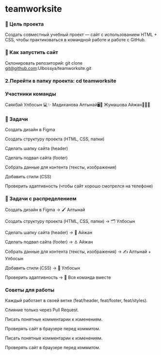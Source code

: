 # teamworksite

### 🎯 Цель проекта
Создать совместный учебный проект — сайт с использованием HTML + CSS, чтобы практиковаться в командной работе и работе с GitHub.

### 🚀 Как запустить сайт
Склонировать репозиторий:
git clone git@github.com:Ulbossya/teamworksite.git 

### 2.Перейти в папку проекта: cd teamworksite

### Участники команды
Саякбай Улбосын 💻✨ Мадиханова Алтынай🖥️📂 Жумашова Айжан👩‍💻🤝

### 📌 Задачи
Создать дизайн в Figma

Создать структуру проекта (HTML, CSS, папки)

Сделать шапку сайта (header)

Сделать подвал сайта (footer)

Собрать данные для контента (тексты, изображения)

Добавить стили (CSS)

Проверить адаптивность (чтобы сайт хорошо смотрелся на телефоне)

### 📌 Задачи с распределением
Создать дизайн в Figma → 🖌️ Алтынай

Создать структуру проекта (HTML, CSS, папки) → 🗂️ Улбосын

Сделать шапку сайта (header) → 🧭 Айжан

Сделать подвал сайта (footer) → ⚓ Айжан

Собрать данные для контента (тексты, изображения) → ✍️ Алтынай + Улбосын

Добавить стили (CSS) → 🎨 Улбосын

Проверить адаптивность → 📱 Вся команда вместе

### Советы для работы
Каждый работает в своей ветке (feat/header, feat/footer, feat/styles).

Слияние только через Pull Request.

Писать понятные комментарии к изменениям.

Проверять сайт в браузере перед коммитом.

Писать понятные комментарии к изменениям.

Проверять сайт в браузере перед коммитом.
